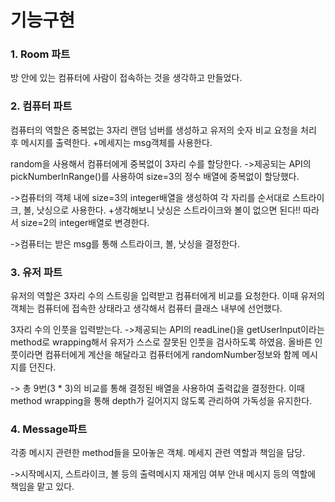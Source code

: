 # 기능구현

### 1. Room 파트
방 안에 있는 컴퓨터에 사람이 접속하는 것을 생각하고 만들었다. 

### 2. 컴퓨터 파트
컴퓨터의 역할은 중복없는 3자리 랜덤 넘버를 생성하고 유저의 숫자 비교 요청을
처리 후 메시지를 출력한다. +메세지는 msg객체를 사용한다.

random을 사용해서 컴퓨터에게 중복없이 3자리 수를 할당한다.
->제공되는 API의 pickNumberInRange()를 사용하여
size=3의 정수 배열에 중복없이 할당했다.

->컴퓨터의 객체 내에 size=3의 integer배열을 생성하여
각 자리를 순서대로 스트라이크, 볼, 낫싱으로 사용한다. 
+생각해보니 낫싱은 스트라이크와 볼이 없으면 된다!! 따라서 size=2의 integer배열로 변경한다.

->컴퓨터는 받은 msg를 통해 스트라이크, 볼, 낫싱을 결정한다.

### 3. 유저 파트
유저의 역할은 3자리 수의 스트링을 입력받고 컴퓨터에게 비교를 요청한다.
이때 유저의 객체는 컴퓨터에 접속한 상태라고 생각해서 컴퓨터 클래스 내부에 선언했다. 

3자리 수의 인풋을 입력받는다. 
->제공되는 API의 readLine()을 getUserInput이라는 method로 wrapping해서
유저가 스스로 잘못된 인풋을 검사하도록 하였음. 
올바른 인풋이라면 컴퓨터에게 계산을 해달라고 컴퓨터에게 randomNumber정보와 함께 메시지를 던진다.

-> 총 9번(3 * 3)의 비교를 통해 결정된 배열을 사용하여 출력값을 결정한다.
이때 method wrapping을 통해 depth가 길어지지 않도록 관리하여 가독성을 
유지한다.

### 4. Message파트
각종 메시지 관련한 method들을 모아놓은 객체. 메세지 관련 역할과 책임을 담당.

->시작메시지,
스트라이크, 볼 등의 출력메시지
재게임 여부 안내 메시지 등의 역할에 책임을 맡고 있다. 
